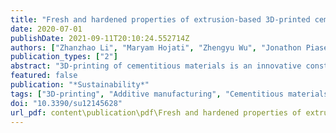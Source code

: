 ```yaml
---
title: "Fresh and hardened properties of extrusion-based 3D-printed cementitious materials: A review"
date: 2020-07-01
publishDate: 2021-09-11T20:10:24.552714Z
authors: ["Zhanzhao Li", "Maryam Hojati", "Zhengyu Wu", "Jonathon Piasente", "Negar Ashrafi", "José P. Duarte", "Shadi Nazarian", "Sven G. Bilén", "Ali M. Memari", "Aleksandra Radlińska"]
publication_types: ["2"]
abstract: "3D-printing of cementitious materials is an innovative construction approach with which building elements can be constructed without the use of formwork. Despite potential benefits in the construction industry, it introduces various engineering challenges from the material point of view. This paper reviews the properties of extrusion-based 3D-printed cementitious materials in both fresh and hardened states. Four main properties of fresh-state printing materials are addressed: flowability, extrudability, buildability, and open time, along with hardened properties, including density, compressive strength, flexural strength, tensile bond strength, shrinkage, and cracking. Experimental testing and effective factors of each property are covered, and a mix design procedure is proposed. The main objective of this paper is to provide an overview of the recent development in 3D-printing of cementitious materials and to identify the research gaps that need further investigation."
featured: false
publication: "*Sustainability*"
tags: ["3D-printing", "Additive manufacturing", "Cementitious materials", "Fresh properties", "Hardened properties", "Mix design"]
doi: "10.3390/su12145628"
url_pdf: content\publication\pdf\Fresh and hardened properties of extrusion-based 3D-printed cementitious materials A review.pdf
---
```


